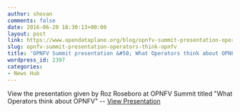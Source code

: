 ```yaml
---
author: shovan
comments: false
date: 2016-06-20 18:30:13+00:00
layout: post
link: https://www.opendataplane.org/blog/opnfv-summit-presentation-operators-think-opnfv/
slug: opnfv-summit-presentation-operators-think-opnfv
title: 'OPNFV Summit presentation &#58; What Operators think about OPNFV'
wordpress_id: 2397
categories:
- News Hub
---
```


View the presentation given by Roz Roseboro at OPNFV Summit titled "What Operators think about OPNFV" -- [View Presentation](https://www.opnfv.org/wp-content/uploads/sites/12/2016/11/opnfv_survey_results_presentation-r_roseboro.pdf)
